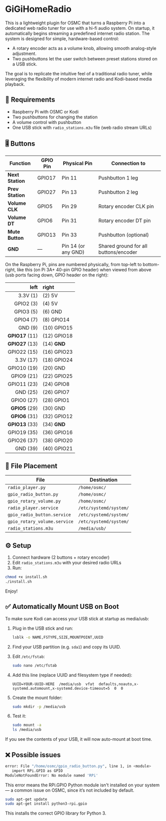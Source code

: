 # GiGiHomeRadio

This is a lightweight plugin for OSMC that turns a Raspberry Pi into a dedicated web radio tuner for use with a hi-fi audio system. On startup, it automatically begins streaming a predefined internet radio station.
The system is designed for simple, hardware-based control:
- A rotary encoder acts as a volume knob, allowing smooth analog-style adjustment.
- Two pushbuttons let the user switch between preset stations stored on a USB stick.

The goal is to replicate the intuitive feel of a traditional radio tuner, while leveraging the flexibility of modern internet radio and Kodi-based media playback.

## 🧩 Requirements

- Raspberry Pi with OSMC or Kodi
- Two pushbuttons for changing the station
- A volume control with pushbutton
- One USB stick with `radio_stations.m3u` file (web radio stream URLs)

## 🎚 Buttons

| Function         | GPIO Pin | Physical Pin        | Connection to                         |
| ---------------- | -------- | ------------------- | ------------------------------------- |
| **Next Station** | GPIO17   | Pin 11              | Pushbutton 1 leg                      |
| **Prev Station** | GPIO27   | Pin 13              | Pushbutton 2 leg                      |
| **Volume CLK**   | GPIO5    | Pin 29              | Rotary encoder CLK pin                |
| **Volume DT**    | GPIO6    | Pin 31              | Rotary encoder DT pin                 |
| **Mute Button**  | GPIO13   | Pin 33              | Pushbutton (optional)                 |
| **GND**          | —        | Pin 14 (or any GND) | Shared ground for all buttons/encoder |

On the Raspberry Pi, pins are numbered physically, from top-left to bottom-right, like this (on Pi 3A+ 40-pin GPIO header) when viewed from above (usb ports facing down, GPIO header on the right):

| left | right |
| ----------: | :---------- |
|  3.3V (1)| (2) 5V|
| GPIO2 (3)| (4) 5V|
| GPIO3 (5)| (6) GND|
| GPIO4 (7)| (8) GPIO14|
|   GND (9)| (10) GPIO15|
|**GPIO17** (11)| (12) GPIO18|
|**GPIO27** (13)| (14) **GND**|
|GPIO22 (15)| (16) GPIO23|
| 3.3V (17)| (18) GPIO24|
|GPIO10 (19)| (20) GND|
| GPIO9 (21)| (22) GPIO25|
|GPIO11 (23)| (24) GPIO8|
|   GND (25)| (26) GPIO7|
| GPIO0 (27)| (28) GPIO1|
| **GPIO5** (29)| (30) GND|
| **GPIO6** (31)| (32) GPIO12|
|**GPIO13** (33)| (34) **GND**|
|GPIO19 (35)| (36) GPIO16|
|GPIO26 (37)| (38) GPIO20|
|   GND (39)| (40) GPIO21|



  
## 📂 File Placement

| File                         | Destination                              |
|------------------------------|------------------------------------------|
| `radio_player.py`            | `/home/osmc/`                            |
| `gpio_radio_button.py`       | `/home/osmc/`                            |
| `gpio_rotary_volume.py`      | `/home/osmc/`                            |
| `radio_player.service`       | `/etc/systemd/system/`                   |
| `gpio_radio_button.service`  | `/etc/systemd/system/`                   |
| `gpio_rotary_volume.service` | `/etc/systemd/system/`                   |
| `radio_stations.m3u`         | `/media/usb/`                            |

## ⚙️ Setup


1. Connect hardware (2 buttons + rotary encoder)
2. Edit `radio_stations.m3u` with your desired radio URLs
3. Run:

```bash
chmod +x install.sh
./install.sh
```

Enjoy!


##  :white_check_mark: Automatically Mount USB on Boot

To make sure Kodi can access your USB stick at startup as media/usb:

1. Plug in the USB stick and run:

   ```bash
   lsblk -o NAME,FSTYPE,SIZE,MOUNTPOINT,UUID
   ```

2. Find your USB partition (e.g. `sda1`) and copy its UUID.

3. Edit `/etc/fstab`:

   ```bash
   sudo nano /etc/fstab
   ```

4. Add this line (replace UUID and filesystem type if needed):

   ```
   UUID=YOUR-UUID-HERE  /media/usb  vfat  defaults,noauto,x-systemd.automount,x-systemd.device-timeout=5  0  0
   ```

5. Create the mount folder:

   ```bash
   sudo mkdir -p /media/usb
   ```

6. Test it:

   ```bash
   sudo mount -a
   ls /media/usb
   ```

If you see the contents of your USB, it will now auto-mount at boot time.

## :x: Possible issues

 ```bash
error: File "/home/osmc/gpio_radio_button.py", line 1, in <module>
    import RPi.GPIO as GPIO
ModuleNotFoundError: No module named 'RPi'
 ```

This error means the RPi.GPIO Python module isn't installed on your system — a common issue on OSMC, since it’s not included by default.

 ```bash
sudo apt-get update
sudo apt-get install python3-rpi.gpio
 ```
This installs the correct GPIO library for Python 3.

